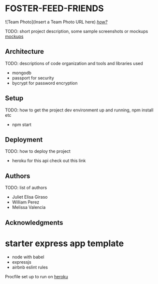 # FOSTER-FEED-FRIENDS

![Team Photo](Insert a Team Photo URL here)
[*how?*](https://help.github.com/articles/about-readmes/#relative-links-and-image-paths-in-readme-files)

TODO: short project description, some sample screenshots or mockups
[mockups](https://www.figma.com/file/Hcpn03bH20z84UQfOMYEGj/?node-id=0%3A1) 

## Architecture

TODO:  descriptions of code organization and tools and libraries used
- mongodb
- passport for security
- bycrypt for password encryption

## Setup

TODO: how to get the project dev environment up and running, npm install etc
- npm start

## Deployment

TODO: how to deploy the project
- heroku for this api check out this link 

## Authors

TODO: list of authors
- Juliet Elisa Giraso
- William Perez
- Melissa Valencia

## Acknowledgments
# starter express app template

* node with babel
* expressjs
* airbnb eslint rules

Procfile set up to run on [heroku](https://foster-project.herokuapp.com/api)
